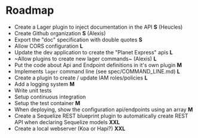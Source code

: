 Roadmap
===

*   Create a Lager plugin to inject documentation in the API **S** (Heucles)
*   Create Github organization **S** (Alexis)
*   Export the "doc" specification with double quotes **S**
*   Allow CORS configuration **L**
*   Update the dev application to create the "Planet Express" apis **L**
*   ~Allow plugins to create new lager commands~ (Alexis) **L**
*   Put the code about Api and Endpoint definitions in it's own plugin **M**
*   Implements `lager` command line (see spec/COMMAND_LINE.md) **L**
*   Create a plugin to create / update IAM roles/policies **L**
*   Add a logging system **M**
*   Write unit tests
*   Setup continuous integration
*   Setup the test container **M**
*   When deploying, show the configuration api/endpoints using an array **M**
*   Create a Sequelize REST blueprint plugin to automatically create REST API when declaring Sequelize models **XXL**
*   Create a local webserver (Koa or Hapi?) **XXL**
